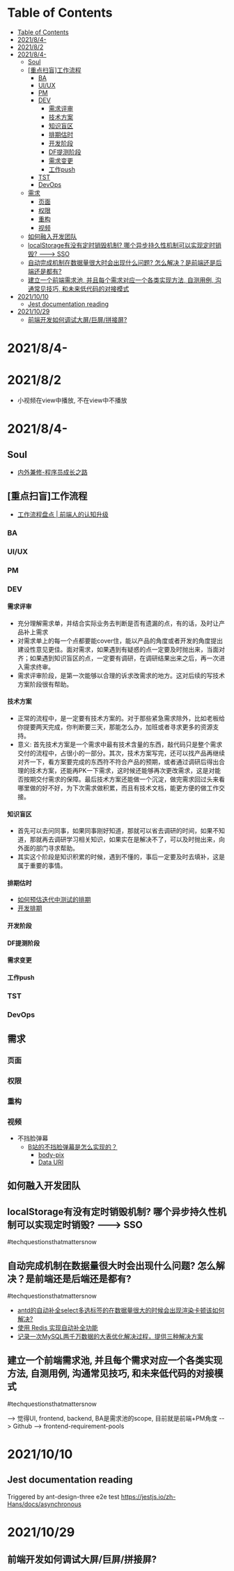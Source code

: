 # Table of Contents
- [Table of Contents](#table-of-contents)
- [2021/8/4-](#202184-)
- [2021/8/2](#202182)
- [2021/8/4-](#202184--1)
  - [Soul](#soul)
  - [\[重点扫盲\]工作流程](#重点扫盲工作流程)
    - [BA](#ba)
    - [UI/UX](#uiux)
    - [PM](#pm)
    - [DEV](#dev)
      - [需求评审](#需求评审)
      - [技术方案](#技术方案)
      - [知识盲区](#知识盲区)
      - [排期估时](#排期估时)
      - [开发阶段](#开发阶段)
      - [DF提测阶段](#df提测阶段)
      - [需求变更](#需求变更)
      - [工作push](#工作push)
    - [TST](#tst)
    - [DevOps](#devops)
  - [需求](#需求)
    - [页面](#页面)
    - [权限](#权限)
    - [重构](#重构)
    - [视频](#视频)
  - [如何融入开发团队](#如何融入开发团队)
  - [localStorage有没有定时销毁机制? 哪个异步持久性机制可以实现定时销毁? ---> SSO](#localstorage有没有定时销毁机制-哪个异步持久性机制可以实现定时销毁-----sso)
  - [自动完成机制在数据量很大时会出现什么问题? 怎么解决？是前端还是后端还是都有?](#自动完成机制在数据量很大时会出现什么问题-怎么解决是前端还是后端还是都有)
  - [建立一个前端需求池, 并且每个需求对应一个各类实现方法, 自测用例, 沟通常见技巧, 和未来低代码的对接模式](#建立一个前端需求池-并且每个需求对应一个各类实现方法-自测用例-沟通常见技巧-和未来低代码的对接模式)
- [2021/10/10](#20211010)
  - [Jest documentation reading](#jest-documentation-reading)
- [2021/10/29](#20211029)
  - [前端开发如何调试大屏/巨屏/拼接屏?](#前端开发如何调试大屏巨屏拼接屏)


# 2021/8/4-

# 2021/8/2
- 小视频在view中播放, 不在view中不播放

# 2021/8/4-
## Soul
- [内外兼修-程序员成长之路](https://www.kancloud.cn/luofei614/programmer_talk_life/61090)
## \[重点扫盲\]工作流程
- [工作流程盘点 | 前端人的认知升级](http://article.docway.net/details?id=603371984da5fa7d6084dfd1)
### BA
### UI/UX
### PM
### DEV
#### 需求评审
- 充分理解需求单，并结合实际业务去判断是否有遗漏的点，有的话，及时让产品补上需求
- 对需求单上的每一个点都要能cover住，能以产品的角度或者开发的角度提出建设性意见更佳。面对需求，如果遇到有疑惑的点一定要及时抛出来，当面对齐；如果遇到知识盲区的点，一定要有调研，在调研结果出来之后，再一次进入需求终审。
- 需求评审阶段，是第一次能够以合理的诉求改需求的地方。这对后续的写技术方案阶段很有帮助。
#### 技术方案
- 正常的流程中，是一定要有技术方案的。对于那些紧急需求除外，比如老板给你提要两天完成，你判断要三天，那能怎么办，加班或者寻求更多的资源支持。
- 意义: 首先技术方案是一个需求中最有技术含量的东西，敲代码只是整个需求交付的流程中，占很小的一部分。其次，技术方案写完，还可以找产品再继续对齐一下，看方案要完成的东西符不符合产品的预期，或者通过调研后得出合理的技术方案，还能再PK一下需求，这时候还能够再次更改需求，这是对能否按期交付需求的保障。最后技术方案还能做一个沉淀，做完需求回过头来看哪里做的好不好，为下次需求做积累，而且有技术文档，能更方便的做工作交接。
#### 知识盲区
- 首先可以去问同事，如果同事刚好知道，那就可以省去调研的时间，如果不知道，那就再去调研学习相关知识，如果实在是解决不了，可以及时抛出来，向外面的部门寻求帮助。
- 其实这个阶段是知识积累的时候，遇到不懂的，事后一定要及时去填补，这是属于重要的事情。
#### 排期估时
- [如何预估迭代中测试的排期](https://www.jianshu.com/p/34bb94cde24d)
- [开发排期](https://www.kancloud.cn/luofei614/programmer_talk_life/107503)
#### 开发阶段
#### DF提测阶段
#### 需求变更
#### 工作push
### TST
### DevOps
## 需求
### 页面
### 权限
### 重构
### 视频
- 不挡脸弹幕
  - [B站的不挡脸弹幕是怎么实现的？](https://www.zhihu.com/question/282164361)
    - [body-pix](https://github.com/tensorflow/tfjs-models/tree/master/body-pix)
    - [Data URI](https://developer.mozilla.org/zh-CN/docs/Web/HTTP/Basics_of_HTTP/Data_URIs)

## 如何融入开发团队

## localStorage有没有定时销毁机制? 哪个异步持久性机制可以实现定时销毁? ---> SSO
#techquestionsthatmattersnow
## 自动完成机制在数据量很大时会出现什么问题? 怎么解决？是前端还是后端还是都有?
#techquestionsthatmattersnow
- [antd的自动补全select多选标签的在数据量很大的时候会出现渲染卡顿该如何解决?](https://segmentfault.com/q/1010000018045524)
- [使用 Redis 实现自动补全功能](https://segmentfault.com/a/1190000002712454)
- [记录一次MySQL两千万数据的大表优化解决过程，提供三种解决方案](https://database.51cto.com/art/201902/592522.htm)

## 建立一个前端需求池, 并且每个需求对应一个各类实现方法, 自测用例, 沟通常见技巧, 和未来低代码的对接模式
#techquestionsthatmattersnow

--> 觉得UI, frontend, backend, BA是需求池的scope, 目前就是前端+PM角度
--> Github --> frontend-requirement-pools


# 2021/10/10
## Jest documentation reading
Triggered by ant-design-three e2e test
https://jestjs.io/zh-Hans/docs/asynchronous

# 2021/10/29
## 前端开发如何调试大屏/巨屏/拼接屏?